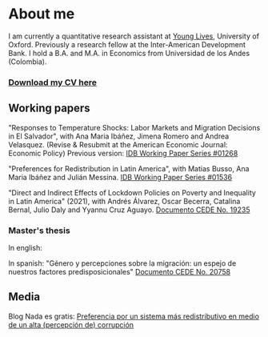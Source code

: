 

# About me

I am currently a quantitative research assistant at [Young Lives](https://www.younglives.org.uk), University of Oxford.
Previously a research fellow at the Inter-American Development Bank. 
I hold a B.A. and M.A. in Economics from Universidad de los Andes (Colombia).

### [Download my CV here](./CV_Quigua.pdf)


## Working papers

"Responses to Temperature Shocks: Labor Markets and Migration Decisions in El Salvador", with Ana Maria Ibáñez, Jimena Romero and Andrea Velasquez. (Revise & Resubmit at the American Economic Journal: Economic Policy)
Previous version: [IDB Working Paper Series #01268](https://publications.iadb.org/en/responses-temperature-shocks-labor-markets-and-migration-decisions-el-salvador)

"Preferences for Redistribution in Latin America", with Matias Busso, Ana Maria Ibáñez and Julián Messina. 
[IDB Working Paper Series #01536](https://lacir.lse.ac.uk/en-gb/publications/preferences-for-redistribution-in-latin-america)


"Direct and Indirect Effects of Lockdown Policies on Poverty and Inequality in Latin America" (2021), with Andrés Álvarez, Oscar Becerra, Catalina Bernal, Julio Daly and Yyannu Cruz Aguayo. 
[Documento CEDE No. 19235](https://ideas.repec.org/p/col/000089/019235.html)

### Master's thesis

In english:

In spanish: "Género y percepciones sobre la migración: un espejo de nuestros factores predisposicionales"
[Documento CEDE No. 20758](https://papers.ssrn.com/sol3/papers.cfm?abstract_id=4442065)

## Media

Blog Nada es gratis: [Preferencia por un sistema más redistributivo en medio de un alta (percepción de) corrupción](https://nadaesgratis.es/julian-messina/preferencia-por-un-sistema-mas-redistributivo-en-medio-de-un-alta-percepcion-de-corrupcion)


